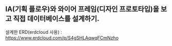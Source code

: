 ## IA(기획 플로우)와 와이어 프레임(디자인 프로토타입)을 보고 직접 데이터베이스를 설계하기.

설계한 ERD(erdcloud 사용) : https://www.erdcloud.com/p/S4gSHLAqwqFCmNzho